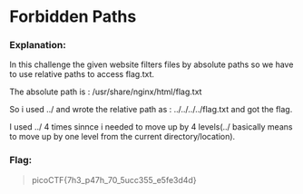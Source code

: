 # Forbidden Paths
### Explanation: 
In this challenge the given website filters files by absolute paths so we have to use relative paths to access flag.txt.

The absolute path is : /usr/share/nginx/html/flag.txt

So i used ../ and wrote the relative path as : ../../../../flag.txt and got the flag.

I used ../ 4 times sinnce i needed to move up by 4 levels(../ basically means to move up by one level from the current directory/location).
### Flag:
>picoCTF{7h3_p47h_70_5ucc355_e5fe3d4d}
